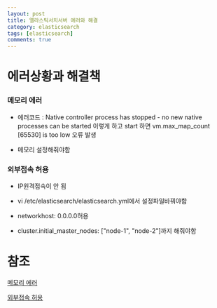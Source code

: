 ```yaml
---
layout: post
title: 엘라스틱서치서버 에러와 해결
category: elasticsearch
tags: [elasticsearch]
comments: true
---
```



# 에러상황과 해결책


### 메모리 에러

- 에러코드 : Native controller process has stopped - no new native processes can be started
이렇게 하고 start 하면 vm.max_map_count [65530] is too low 오류 발생

- 메모리 설정해줘야함

### 외부접속 허용

- IP원격접속이 안 됨

- vi /etc/elasticsearch/elasticsearch.yml에서 설정파일바꿔야함

- networkhost: 0.0.0.0허용

- cluster.initial_master_nodes: ["node-1", "node-2"]까지 해줘야함

# 참조

[메모리 에러](https://para-selene.tistory.com/52)

[외부접속 허용](https://msyu1207.tistory.com/entry/Elasticsearch-%EC%84%A4%EC%B9%98-%EB%B0%8F-%EC%99%B8%EB%B6%80-%ED%97%88%EC%9A%A9)